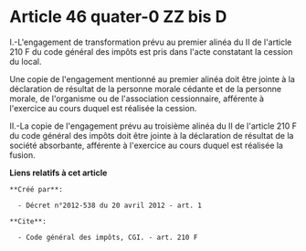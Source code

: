 # Article 46 quater-0 ZZ bis D

I.-L'engagement de transformation prévu au premier alinéa du II de l'article 210 F du code général des impôts est pris dans
l'acte constatant la cession du local. 

Une copie de l'engagement mentionné au premier alinéa doit être jointe à la déclaration de résultat de la personne morale
cédante et de la personne morale, de l'organisme ou de l'association cessionnaire, afférente à l'exercice au cours duquel est
réalisée la cession. 

II.-La copie de l'engagement prévu au troisième alinéa du II de l'article 210 F du code général des impôts doit être jointe à
la déclaration de résultat de la société absorbante, afférente à l'exercice au cours duquel est réalisée la fusion.

**Liens relatifs à cet article**

	**Créé par**:

	  - Décret n°2012-538 du 20 avril 2012 - art. 1

	**Cite**:

	  - Code général des impôts, CGI. - art. 210 F

